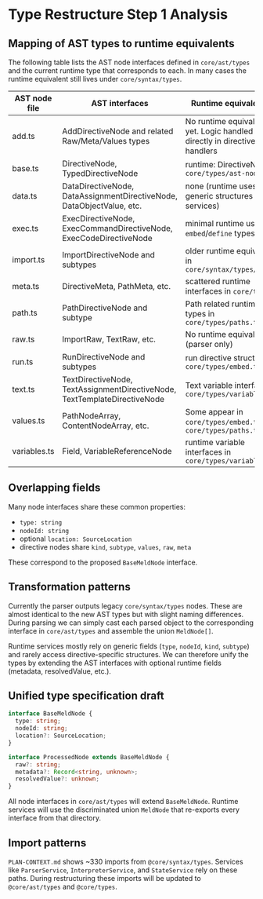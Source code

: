 # Type Restructure Step 1 Analysis

## Mapping of AST types to runtime equivalents

The following table lists the AST node interfaces defined in `core/ast/types` and the current runtime type that corresponds to each. In many cases the runtime equivalent still lives under `core/syntax/types`.

| AST node file | AST interfaces | Runtime equivalent(s) |
| --- | --- | --- |
| add.ts | AddDirectiveNode and related Raw/Meta/Values types | No runtime equivalent yet. Logic handled directly in directive handlers |
| base.ts | DirectiveNode, TypedDirectiveNode | runtime: DirectiveNode in `core/types/ast-nodes.ts` |
| data.ts | DataDirectiveNode, DataAssignmentDirectiveNode, DataObjectValue, etc. | none (runtime uses generic structures in services) |
| exec.ts | ExecDirectiveNode, ExecCommandDirectiveNode, ExecCodeDirectiveNode | minimal runtime usage via `embed`/`define` types |
| import.ts | ImportDirectiveNode and subtypes | older runtime equivalents in `core/syntax/types/legacy` |
| meta.ts | DirectiveMeta, PathMeta, etc. | scattered runtime interfaces in `core/types` |
| path.ts | PathDirectiveNode and subtype | Path related runtime types in `core/types/paths.ts` |
| raw.ts | ImportRaw, TextRaw, etc. | No runtime equivalent (parser only) |
| run.ts | RunDirectiveNode and subtypes | run directive structures in `core/types/embed.ts` |
| text.ts | TextDirectiveNode, TextAssignmentDirectiveNode, TextTemplateDirectiveNode | Text variable interfaces in `core/types/variables.ts` |
| values.ts | PathNodeArray, ContentNodeArray, etc. | Some appear in `core/types/embed.ts` or `core/types/paths.ts` |
| variables.ts | Field, VariableReferenceNode | runtime variable interfaces in `core/types/variables.ts` |

## Overlapping fields

Many node interfaces share these common properties:
- `type: string`
- `nodeId: string`
- optional `location: SourceLocation`
- directive nodes share `kind`, `subtype`, `values`, `raw`, `meta`

These correspond to the proposed `BaseMeldNode` interface.

## Transformation patterns

Currently the parser outputs legacy `core/syntax/types` nodes. These are almost identical to the new AST types but with slight naming differences. During parsing we can simply cast each parsed object to the corresponding interface in `core/ast/types` and assemble the union `MeldNode[]`.

Runtime services mostly rely on generic fields (`type`, `nodeId`, `kind`, `subtype`) and rarely access directive-specific structures. We can therefore unify the types by extending the AST interfaces with optional runtime fields (metadata, resolvedValue, etc.).

## Unified type specification draft

```typescript
interface BaseMeldNode {
  type: string;
  nodeId: string;
  location?: SourceLocation;
}

interface ProcessedNode extends BaseMeldNode {
  raw?: string;
  metadata?: Record<string, unknown>;
  resolvedValue?: unknown;
}
```

All node interfaces in `core/ast/types` will extend `BaseMeldNode`. Runtime services will use the discriminated union `MeldNode` that re-exports every interface from that directory.

## Import patterns

`PLAN-CONTEXT.md` shows ~330 imports from `@core/syntax/types`. Services like `ParserService`, `InterpreterService`, and `StateService` rely on these paths. During restructuring these imports will be updated to `@core/ast/types` and `@core/types`.
